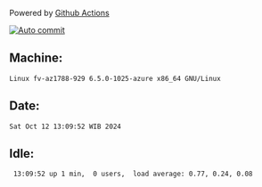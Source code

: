 Powered by [Github Actions](https://github.com/features/actions)

[![Auto commit](https://github.com/hiage/workstation/workflows/Auto%20commit/badge.svg)](https://github.com/hiage/workstation/actions?query=workflow%3A%22Auto+commit%22)

## Machine:
```
Linux fv-az1788-929 6.5.0-1025-azure x86_64 GNU/Linux
```
## Date:
```
Sat Oct 12 13:09:52 WIB 2024
```
## Idle:
```
 13:09:52 up 1 min,  0 users,  load average: 0.77, 0.24, 0.08
```
